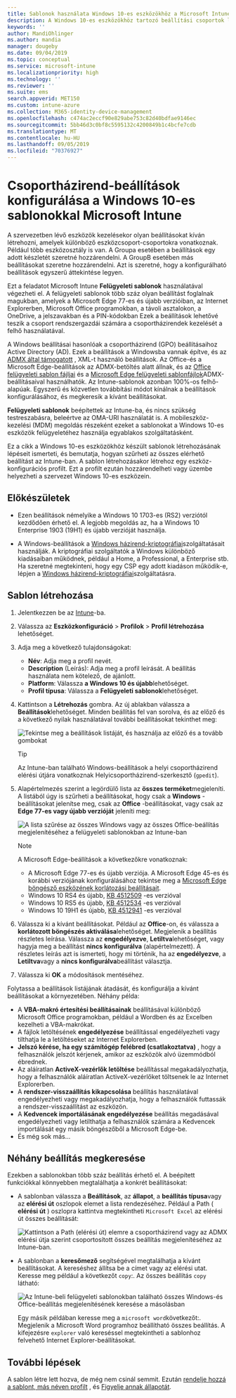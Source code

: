 ```yaml
---
title: Sablonok használata Windows 10-es eszközökhöz a Microsoft Intune-Azure-ban | Microsoft Docs
description: A Windows 10-es eszközökhöz tartozó beállítási csoportok létrehozásához használja a Microsoft Intune felügyeleti sablonjait. Ezekkel a beállításokkal vezérelheti az Office-programokat, a Microsoft Edge-t, az Internet Explorer biztonságos funkcióit, vezérelheti a OneDrive, a távoli asztal funkcióit, az Automatikus lejátszást, az energiagazdálkodási beállításokat, valamint a HTTP-nyomtatást. használjon különböző felhasználói bejelentkezési beállításokat, és szabályozza az Eseménynapló méretét.
keywords: ''
author: MandiOhlinger
ms.author: mandia
manager: dougeby
ms.date: 09/04/2019
ms.topic: conceptual
ms.service: microsoft-intune
ms.localizationpriority: high
ms.technology: ''
ms.reviewer: ''
ms.suite: ems
search.appverid: MET150
ms.custom: intune-azure
ms.collection: M365-identity-device-management
ms.openlocfilehash: c474ac2eccf90e829abe753c82d40bdfae9146ec
ms.sourcegitcommit: 5bb46d3c0bf8c5595132c4200849b1c4bcfe7cdb
ms.translationtype: MT
ms.contentlocale: hu-HU
ms.lasthandoff: 09/05/2019
ms.locfileid: "70376927"
---
```

# <a name="use-windows-10-templates-to-configure-group-policy-settings-in-microsoft-intune"></a>Csoportházirend-beállítások konfigurálása a Windows 10-es sablonokkal Microsoft Intune

A szervezetben lévő eszközök kezelésekor olyan beállításokat kíván létrehozni, amelyek különböző eszközcsoport-csoportokra vonatkoznak. Például több eszközosztály is van. A Groupa esetében a beállítások egy adott készletét szeretné hozzárendelni. A GroupB esetében más beállításokat szeretne hozzárendelni. Azt is szeretné, hogy a konfigurálható beállítások egyszerű áttekintése legyen.

Ezt a feladatot Microsoft Intune **Felügyeleti sablonok** használatával végezheti el. A felügyeleti sablonok több száz olyan beállítást foglalnak magukban, amelyek a Microsoft Edge 77-es és újabb verzióiban, az Internet Explorerben, Microsoft Office programokban, a távoli asztalokon, a OneDrive, a jelszavakban és a PIN-kódokban Ezek a beállítások lehetővé teszik a csoport rendszergazdái számára a csoportházirendek kezelését a felhő használatával.

A Windows beállításai hasonlóak a csoportházirend (GPO) beállításaihoz Active Directory (AD). Ezek a beállítások a Windowsba vannak építve, és az [ADMX által támogatott](https://docs.microsoft.com/windows/client-management/mdm/understanding-admx-backed-policies) , XML-t használó beállítások. Az Office-és a Microsoft Edge-beállítások az ADMX-betöltés alatt állnak, és az [Office felügyeleti sablon fájljai](https://www.microsoft.com/download/details.aspx?id=49030) és a [Microsoft Edge felügyeleti sablonfájlok](https://www.microsoftedgeinsider.com/enterprise)ADMX-beállításaival használhatók. Az Intune-sablonok azonban 100%-os felhő-alapúak. Egyszerű és közvetlen továbbítási módot kínálnak a beállítások konfigurálásához, és megkeresik a kívánt beállításokat.

**Felügyeleti sablonok** beépítettek az Intune-ba, és nincs szükség testreszabásra, beleértve az OMA-URI használatát is. A mobileszköz-kezelési (MDM) megoldás részeként ezeket a sablonokat a Windows 10-es eszközök felügyeletéhez használja egyablakos szolgáltatásként.

Ez a cikk a Windows 10-es eszközökhöz készült sablonok létrehozásának lépéseit ismerteti, és bemutatja, hogyan szűrheti az összes elérhető beállítást az Intune-ban. A sablon létrehozásakor létrehoz egy eszköz-konfigurációs profilt. Ezt a profilt ezután hozzárendelheti vagy üzembe helyezheti a szervezet Windows 10-es eszközein.

## <a name="before-you-begin"></a>Előkészületek

- Ezen beállítások némelyike a Windows 10 1703-es (RS2) verziótól kezdődően érhető el. A legjobb megoldás az, ha a Windows 10 Enterprise 1903 (19H1) és újabb verzióját használja.

- A Windows-beállítások a [Windows házirend-kriptográfiai](https://docs.microsoft.com/windows/client-management/mdm/policy-configuration-service-provider#admx-backed-policies)szolgáltatásait használják. A kriptográfiai szolgáltatók a Windows különböző kiadásaiban működnek, például a Home, a Professional, a Enterprise stb. Ha szeretné megtekinteni, hogy egy CSP egy adott kiadáson működik-e, lépjen a [Windows házirend-kriptográfiai](https://docs.microsoft.com/windows/client-management/mdm/policy-configuration-service-provider#admx-backed-policies)szolgáltatásra.

## <a name="create-a-template"></a>Sablon létrehozása

1. Jelentkezzen be az [Intune](https://go.microsoft.com/fwlink/?linkid=2090973)-ba.
2. Válassza az **Eszközkonfiguráció** > **Profilok** > **Profil létrehozása** lehetőséget.
3. Adja meg a következő tulajdonságokat:

    - **Név**: Adja meg a profil nevét.
    - **Description** (Leírás): Adja meg a profil leírását. A beállítás használata nem kötelező, de ajánlott.
    - **Platform**: Válassza **a Windows 10 és újabb**lehetőséget.
    - **Profil típusa**: Válassza a **Felügyeleti sablonok**lehetőséget.

4. Kattintson a **Létrehozás** gombra. Az új ablakban válassza a **Beállítások**lehetőséget. Minden beállítás fel van sorolva, és az előző és a következő nyilak használatával további beállításokat tekinthet meg:

    ![Tekintse meg a beállítások listáját, és használja az előző és a tovább gombokat](./media/administrative-templates-windows/administrative-templates-sample-settings-list.png)

    > [!TIP]
    > Az Intune-ban található Windows-beállítások a helyi csoportházirend elérési útjára vonatkoznak Helyicsoportházirend-szerkesztő (`gpedit`).

5. Alapértelmezés szerint a legördülő lista az **összes terméket**megjeleníti. A listából úgy is szűrheti a beállításokat, hogy csak a **Windows** -beállításokat jelenítse meg, csak az **Office** -beállításokat, vagy csak az **Edge 77-es vagy újabb verzióját** jeleníti meg:

    ![A lista szűrése az összes Windows vagy az összes Office-beállítás megjelenítéséhez a felügyeleti sablonokban az Intune-ban](./media/administrative-templates-windows/administrative-templates-choose-windows-office-all-products.png)

    > [!NOTE]
    > A Microsoft Edge-beállítások a következőkre vonatkoznak:
    >
    > - A Microsoft Edge 77-es és újabb verziója. A Microsoft Edge 45-es és korábbi verziójának konfigurálásához tekintse meg a [Microsoft Edge böngésző eszközének korlátozási beállításait](device-restrictions-windows-10.md#microsoft-edge-browser).
    > - Windows 10 RS4 és újabb, [KB 4512509](https://support.microsoft.com/kb/4512509) -es verzióval
    > - Windows 10 RS5 és újabb, [KB 4512534](https://support.microsoft.com/kb/4512534) -es verzióval
    > - Windows 10 19H1 és újabb, [KB 4512941](https://support.microsoft.com/kb/4512941) -es verzióval

6. Válassza ki a kívánt beállításokat. Például az **Office**-on, és válassza a **korlátozott böngészés aktiválása**lehetőséget. Megjelenik a beállítás részletes leírása. Válassza az **engedélyezve**, **Letiltva**lehetőséget, vagy hagyja meg a beállítást **nincs konfigurálva** (alapértelmezett). A részletes leírás azt is ismerteti, hogy mi történik, ha az **engedélyezve**, a **Letiltva**vagy a **nincs konfigurálva**beállítást választja.
7. Válassza ki **OK** a módosítások mentéséhez.

Folytassa a beállítások listájának átadását, és konfigurálja a kívánt beállításokat a környezetében. Néhány példa:

- A **VBA-makró értesítési beállításainak** beállításával különböző Microsoft Office programokban, például a Wordben és az Excelben kezelheti a VBA-makrókat.
- A fájlok letöltésének **engedélyezése** beállítással engedélyezheti vagy tilthatja le a letöltéseket az Internet Explorerben.
- **Jelszó kérése, ha egy számítógép felébred (csatlakoztatva)** , hogy a felhasználók jelszót kérjenek, amikor az eszközök alvó üzemmódból ébrednek.
- Az aláíratlan **ActiveX-vezérlők letöltése** beállítással megakadályozhatja, hogy a felhasználók aláíratlan ActiveX-vezérlőket töltsenek le az Internet Explorerben.
- A **rendszer-visszaállítás kikapcsolása** beállítás használatával engedélyezheti vagy megakadályozhatja, hogy a felhasználók futtassák a rendszer-visszaállítást az eszközön.
- A **Kedvencek importálásának engedélyezése** beállítás megadásával engedélyezheti vagy letilthatja a felhasználók számára a Kedvencek importálását egy másik böngészőből a Microsoft Edge-be.
- És még sok más...

## <a name="find-some-settings"></a>Néhány beállítás megkeresése

Ezekben a sablonokban több száz beállítás érhető el. A beépített funkciókkal könnyebben megtalálhatja a konkrét beállításokat:

- A sablonban válassza a **Beállítások**, az **állapot**, a **beállítás típusa**vagy az **elérési út** oszlopok elemet a lista rendezéséhez. Például a Path ( **elérési út** ) oszlopra kattintva megtekintheti `Microsoft Excel` az elérési út összes beállítását:

  ![Kattintson a Path (elérési út) elemre a csoportházirend vagy az ADMX elérési útja szerint csoportosított összes beállítás megjelenítéséhez az Intune-ban.](./media/administrative-templates-windows/path-filter-shows-excel-options.png)

- A sablonban a **keresőmező** segítségével megtalálhatja a kívánt beállításokat. A kereséshez állítsa be a címet vagy az elérési utat. Keresse meg például a következőt `copy`:. Az összes beállítás `copy` látható:

  ![Az Intune-beli felügyeleti sablonokban található összes Windows-és Office-beállítás megjelenítésének keresése a másolásban](./media/administrative-templates-windows/search-copy-settings.png) 

  Egy másik példában keresse meg a `microsoft word`következőt:. Megjelenik a Microsoft Word programhoz beállítható összes beállítás. A kifejezésre `explorer` való kereséssel megtekintheti a sablonhoz felvehető Internet Explorer-beállításokat.

## <a name="next-steps"></a>További lépések

A sablon létre lett hozva, de még nem csinál semmit. Ezután [rendelje hozzá a sablont, más néven profilt](device-profile-assign.md) , és [Figyelje annak állapotát](device-profile-monitor.md).
